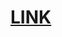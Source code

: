 # <a href="https://public.tableau.com/views/RenewableEnergyProject_16994785120460/Dashboard1?:language=en-US&:display_count=n&:origin=viz_share_link">LINK</a> 
